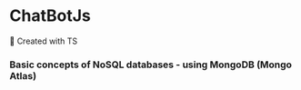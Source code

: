 # ChatBotJs
:robot: Created with TS

### Basic concepts of NoSQL databases - using MongoDB (Mongo Atlas)
